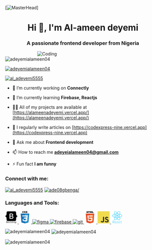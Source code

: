 [![MasterHead](https://encrypted-tbn0.gstatic.com/images?q=tbn:ANd9GcR5t25mw9ZSdvlG-mVue69-5V8cEsvZowVzhw&usqp=CAU)]
<h1 align="center">Hi 👋, I'm Al-ameen deyemi</h1>
<h3 align="center">A passionate frontend developer from Nigeria</h3>
<img align="right" alt="Coding" width="400" src="https://cdn.dribbble.com/users/1162077/screenshots/3848914/programmer.gif" />

<p align="left"> <img src="https://komarev.com/ghpvc/?username=adeyemialameen04&label=Profile%20views&color=0e75b6&style=flat" alt="adeyemialameen04" /> </p>

<p align="left"> <a href="https://github.com/ryo-ma/github-profile-trophy"><img src="https://github-profile-trophy.vercel.app/?username=adeyemialameen04" alt="adeyemialameen04" /></a> </p>

<p align="left"> <a href="https://twitter.com/al_adeyemi5555" target="blank"><img src="https://img.shields.io/twitter/follow/al_adeyemi5555?logo=twitter&style=for-the-badge" alt="al_adeyemi5555" /></a> </p>

- 🔭 I’m currently working on **Connectly**

- 🌱 I’m currently learning **Firebase, Reactjs**

- 👨‍💻 All of my projects are available at [https://alameenadeyemi.vercel.app/](https://alameenadeyemi.vercel.app/)

- 📝 I regularly write articles on [https://codexpress-nine.vercel.app](https://codexpress-nine.vercel.app)

- 💬 Ask me about **Frontend development**

- 📫 How to reach me **adeyeialameen04@gmail.com**

- ⚡ Fun fact **I am funny**

<h3 align="left">Connect with me:</h3>
<p align="left">
<a href="https://twitter.com/al_adeyemi5555" target="blank"><img align="center" src="https://raw.githubusercontent.com/rahuldkjain/github-profile-readme-generator/master/src/images/icons/Social/twitter.svg" alt="al_adeyemi5555" height="30" width="40" /></a>
<a href="https://instagram.com/ade08gbenga/" target="blank"><img align="center" src="https://raw.githubusercontent.com/rahuldkjain/github-profile-readme-generator/master/src/images/icons/Social/instagram.svg" alt="ade08gbenga/" height="30" width="40" /></a>
</p>

<h3 align="left">Languages and Tools:</h3>
<p align="left"> <a href="https://getbootstrap.com" target="_blank" rel="noreferrer"> <img src="https://raw.githubusercontent.com/devicons/devicon/master/icons/bootstrap/bootstrap-plain-wordmark.svg" alt="bootstrap" width="40" height="40"/> </a> <a href="https://www.w3schools.com/css/" target="_blank" rel="noreferrer"> <img src="https://raw.githubusercontent.com/devicons/devicon/master/icons/css3/css3-original-wordmark.svg" alt="css3" width="40" height="40"/> </a> <a href="https://www.figma.com/" target="_blank" rel="noreferrer"> <img src="https://www.vectorlogo.zone/logos/figma/figma-icon.svg" alt="figma" width="40" height="40"/> </a> <a href="https://firebase.google.com/" target="_blank" rel="noreferrer"> <img src="https://www.vectorlogo.zone/logos/firebase/firebase-icon.svg" alt="firebase" width="40" height="40"/> </a> <a href="https://git-scm.com/" target="_blank" rel="noreferrer"> <img src="https://www.vectorlogo.zone/logos/git-scm/git-scm-icon.svg" alt="git" width="40" height="40"/> </a> <a href="https://www.w3.org/html/" target="_blank" rel="noreferrer"> <img src="https://raw.githubusercontent.com/devicons/devicon/master/icons/html5/html5-original-wordmark.svg" alt="html5" width="40" height="40"/> </a> <a href="https://developer.mozilla.org/en-US/docs/Web/JavaScript" target="_blank" rel="noreferrer"> <img src="https://raw.githubusercontent.com/devicons/devicon/master/icons/javascript/javascript-original.svg" alt="javascript" width="40" height="40"/> </a> <a href="https://reactjs.org/" target="_blank" rel="noreferrer"> <img src="https://raw.githubusercontent.com/devicons/devicon/master/icons/react/react-original-wordmark.svg" alt="react" width="40" height="40"/> </a> </p>

<p><img align="left" src="https://github-readme-stats.vercel.app/api/top-langs?username=adeyemialameen04&show_icons=true&locale=en&layout=compact" alt="adeyemialameen04" /></p>

<p>&nbsp;<img align="center" src="https://github-readme-stats.vercel.app/api?username=adeyemialameen04&show_icons=true&locale=en" alt="adeyemialameen04" /></p>

<p><img align="center" src="https://github-readme-streak-stats.herokuapp.com/?user=adeyemialameen04&" alt="adeyemialameen04" /></p>
